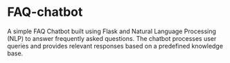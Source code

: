 # FAQ-chatbot
A simple FAQ Chatbot built using Flask and Natural Language Processing (NLP) to answer frequently asked questions. The chatbot processes user queries and provides relevant responses based on a predefined knowledge base.
